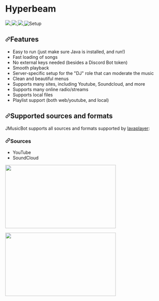 # Hyperbeam
<a href="https://top.gg/bot/940695961808797736">
  <img src="https://top.gg/api/widget/upvotes/940695961808797736.svg">
</a>
<a href="https://top.gg/bot/940695961808797736">
  <img src="https://top.gg/api/widget/servers/940695961808797736.svg">
</a>
<a href="https://top.gg/bot/940695961808797736">
  <img src="https://top.gg/api/widget/owner/940695961808797736.svg">
</a>

<img src="https://i.imgur.com/KM4l2dN.png" alt="Setup" data-canonical-src="https://i.imgur.com/KM4l2dN.png" style="max-width: 100%;">
<h2 dir="auto"><a id="user-content-features" class="anchor" aria-hidden="true" href="#features"><svg class="octicon octicon-link" viewBox="0 0 16 16" version="1.1" width="16" height="16" aria-hidden="true"><path fill-rule="evenodd" d="M7.775 3.275a.75.75 0 001.06 1.06l1.25-1.25a2 2 0 112.83 2.83l-2.5 2.5a2 2 0 01-2.83 0 .75.75 0 00-1.06 1.06 3.5 3.5 0 004.95 0l2.5-2.5a3.5 3.5 0 00-4.95-4.95l-1.25 1.25zm-4.69 9.64a2 2 0 010-2.83l2.5-2.5a2 2 0 012.83 0 .75.75 0 001.06-1.06 3.5 3.5 0 00-4.95 0l-2.5 2.5a3.5 3.5 0 004.95 4.95l1.25-1.25a.75.75 0 00-1.06-1.06l-1.25 1.25a2 2 0 01-2.83 0z"></path></svg></a>Features</h2>
<ul dir="auto">
<li>Easy to run (just make sure Java is installed, and run!)</li>
<li>Fast loading of songs</li>
<li>No external keys needed (besides a Discord Bot token)</li>
<li>Smooth playback</li>
<li>Server-specific setup for the "DJ" role that can moderate the music</li>
<li>Clean and beautiful menus</li>
<li>Supports many sites, including Youtube, Soundcloud, and more</li>
<li>Supports many online radio/streams</li>
<li>Supports local files</li>
<li>Playlist support (both web/youtube, and local)</li>
</ul>
<h2 dir="auto"><a id="user-content-supported-sources-and-formats" class="anchor" aria-hidden="true" href="#supported-sources-and-formats"><svg class="octicon octicon-link" viewBox="0 0 16 16" version="1.1" width="16" height="16" aria-hidden="true"><path fill-rule="evenodd" d="M7.775 3.275a.75.75 0 001.06 1.06l1.25-1.25a2 2 0 112.83 2.83l-2.5 2.5a2 2 0 01-2.83 0 .75.75 0 00-1.06 1.06 3.5 3.5 0 004.95 0l2.5-2.5a3.5 3.5 0 00-4.95-4.95l-1.25 1.25zm-4.69 9.64a2 2 0 010-2.83l2.5-2.5a2 2 0 012.83 0 .75.75 0 001.06-1.06 3.5 3.5 0 00-4.95 0l-2.5 2.5a3.5 3.5 0 004.95 4.95l1.25-1.25a.75.75 0 00-1.06-1.06l-1.25 1.25a2 2 0 01-2.83 0z"></path></svg></a>Supported sources and formats</h2>
<p dir="auto">JMusicBot supports all sources and formats supported by <a href="https://github.com/sedmelluq/lavaplayer#supported-formats">lavaplayer</a>:</p>
<h3 dir="auto"><a id="user-content-sources" class="anchor" aria-hidden="true" href="#sources"><svg class="octicon octicon-link" viewBox="0 0 16 16" version="1.1" width="16" height="16" aria-hidden="true"><path fill-rule="evenodd" d="M7.775 3.275a.75.75 0 001.06 1.06l1.25-1.25a2 2 0 112.83 2.83l-2.5 2.5a2 2 0 01-2.83 0 .75.75 0 00-1.06 1.06 3.5 3.5 0 004.95 0l2.5-2.5a3.5 3.5 0 00-4.95-4.95l-1.25 1.25zm-4.69 9.64a2 2 0 010-2.83l2.5-2.5a2 2 0 012.83 0 .75.75 0 001.06-1.06 3.5 3.5 0 00-4.95 0l-2.5 2.5a3.5 3.5 0 004.95 4.95l1.25-1.25a.75.75 0 00-1.06-1.06l-1.25 1.25a2 2 0 01-2.83 0z"></path></svg></a>Sources</h3>
<ul dir="auto">
<li>YouTube</li>
<li>SoundCloud</li>
</ul>
<p><a target="_blank" rel="noopener noreferrer" href="https://i.imgur.com/2PIJFu9.png"><img align="center" src="https://i.imgur.com/2PIJFu9.png" height="200" width="350" data-canonical-src="https://i.imgur.com/2PIJFu9.png" style="max-width: 100%;"></a></p>
<p><a target="_blank" rel="noopener noreferrer" href="https://i.imgur.com/xglYcR0.png"><img align="center" src="https://i.imgur.com/xglYcR0.png" height="200" width="350" data-canonical-src="https://i.imgur.com/xglYcR0.png" style="max-width: 100%;"></a></p>